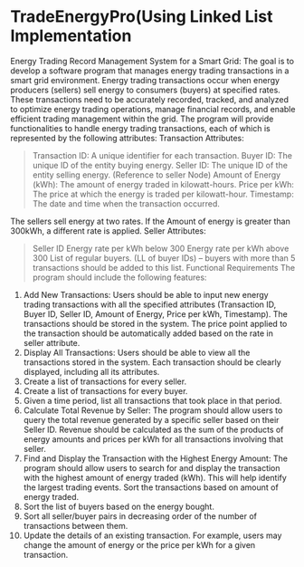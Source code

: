 # TradeEnergyPro(Using Linked List Implementation
Energy Trading Record Management System for a Smart Grid:
The goal is to develop a software program that manages energy trading transactions in a smart grid
environment. Energy trading transactions occur when energy producers (sellers) sell energy to consumers
(buyers) at specified rates. These transactions need to be accurately recorded, tracked, and analyzed to optimize
energy trading operations, manage financial records, and enable efficient trading management within the grid.
The program will provide functionalities to handle energy trading transactions, each of which is represented by
the following attributes:
Transaction Attributes:
>Transaction ID: A unique identifier for each transaction.
> Buyer ID: The unique ID of the entity buying energy.
> Seller ID: The unique ID of the entity selling energy. (Reference to seller Node)
> Amount of Energy (kWh): The amount of energy traded in kilowatt-hours.
> Price per kWh: The price at which the energy is traded per kilowatt-hour.
> Timestamp: The date and time when the transaction occurred.

The sellers sell energy at two rates. If the Amount of energy is greater than 300kWh, a different rate is applied.
Seller Attributes:
> Seller ID
>Energy rate per kWh below 300
> Energy rate per kWh above 300
> List of regular buyers. (LL of buyer IDs) – buyers with more than 5 transactions should be added to this
list.
Functional Requirements
The program should include the following features:
1. Add New Transactions: Users should be able to input new energy trading transactions with all the
specified attributes (Transaction ID, Buyer ID, Seller ID, Amount of Energy, Price per kWh,
Timestamp). The transactions should be stored in the system. The price point applied to the transaction
should be automatically added based on the rate in seller attribute.
2. Display All Transactions: Users should be able to view all the transactions stored in the system. Each
transaction should be clearly displayed, including all its attributes.
3. Create a list of transactions for every seller.
4. Create a list of transactions for every buyer.
5. Given a time period, list all transactions that took place in that period.
6. Calculate Total Revenue by Seller: The program should allow users to query the total revenue generated
by a specific seller based on their Seller ID. Revenue should be calculated as the sum of the products of
energy amounts and prices per kWh for all transactions involving that seller.
7. Find and Display the Transaction with the Highest Energy Amount: The program should allow users to
search for and display the transaction with the highest amount of energy traded (kWh). This will help
identify the largest trading events. Sort the transactions based on amount of energy traded.
8. Sort the list of buyers based on the energy bought.
9. Sort all seller/buyer pairs in decreasing order of the number of transactions between them.
10. Update the details of an existing transaction. For example, users may change the amount of energy or
the price per kWh for a given transaction.
